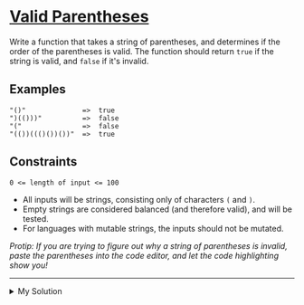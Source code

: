 # [Valid Parentheses](https://www.codewars.com/kata/551f37452ff852b7bd000139)

Write a function that takes a string of parentheses, and determines if the order of the parentheses is valid. The
function should return `true` if the string is valid, and `false` if it's invalid.

## Examples

```
"()"              =>  true
")(()))"          =>  false
"("               =>  false
"(())((()())())"  =>  true
```

## Constraints

`0 <= length of input <= 100`

- All inputs will be strings, consisting only of characters `(` and `)`.
- Empty strings are considered balanced (and therefore valid), and will be tested.
- For languages with mutable strings, the inputs should not be mutated.

_Protip: If you are trying to figure out why a string of parentheses is invalid, paste the parentheses into the code
editor, and let the code highlighting show you!_

---

<details><summary>My Solution</summary>

```js
function validParentheses(parenStr) {
  const stack = []

  for (let paren of parenStr) {
    if (paren === '(') {
      stack.push(paren)
    } else {
      if (stack.length === 0) return false
      stack.pop()
    }
  }

  return stack.length === 0
}
```

</details>
